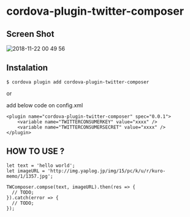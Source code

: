 # cordova-plugin-twitter-composer

## Screen  Shot

![2018-11-22 00 49 56](https://user-images.githubusercontent.com/13277036/48852461-bf2afe80-edf0-11e8-9bed-ed28e91ee0d7.png)

## Instalation

```
$ cordova plugin add cordova-plugin-twitter-composer

```

or 

add below code on config.xml
```
<plugin name="cordova-plugin-twitter-composer" spec="0.0.1">
    <variable name="TWITTERCONSUMERKEY" value="xxxx" />
    <variable name="TWITTERCONSUMERSECRET" value="xxxx" />
</plugin>
```


## HOW TO USE ?

```
let text = 'hello world';
let imageURL = 'http://img.yaplog.jp/img/15/pc/k/u/r/kuro-memo/1/1357.jpg';

TWComposer.compse(text, imageURL).then(res => {
  // TODO;
}).catch(error => {
  // TODO;
});
```